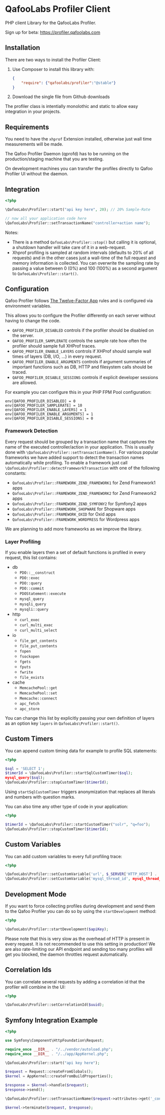# QafooLabs Profiler Client

PHP client Library for the QafooLabs Profiler.

Sign up for beta: https://profiler.qafoolabs.com

## Installation

There are two ways to install the Profiler Client:

1. Use Composer to install this library with:

   ```json
   {
       "require": {"qafoolabs/profiler":"@stable"}
   }
   ```

2. Download the single file from Github downloads

The profiler class is intentially monolothic and static to allow easy
integration in your projects.

## Requirements

You need to have the `xhprof` Extension installed, otherwise just wall time
measurements will be made.

The Qafoo Profiler Daemon (qprofd) has to be running on the production/staging
machine that you are testing.

On development machines you can transfer the profiles directly to Qafoo Profiler UI
without the daemon.

## Integration

```php
<?php

\QafooLabs\Profiler::start("api key here", 20); // 20% Sample-Rate

// now all your application code here
\QafooLabs\Profiler::setTransactionName("controller+action name");
```
Notes:

- There is a method `QafooLabs\Profiler::stop()` but calling it is optional, a
  shutdown handler will take care of it in a web-request.
- Xhprof profiling is sampled at random intervals (defaults to 20% of all
  requests) and in the other cases just a wall-time of the full request and
  memory information is collected. You can overwrite the sampling rate by
  passing a value between 0 (0%) and 100 (100%) as a second argument to
  `QafooLabs\Profiler::start()`.

## Configuration

Qafoo Profiler follows [The Twelve-Factor App](http://12factor.net/) rules and is configured
via environment variables.

This allows you to configure the Profiler differently on each server without having to change
the code.

- `QAFOO_PROFILER_DISABLED` controls if the profiler should be disabled on the server.
- `QAFOO_PROFILER_SAMPLERATE` controls the sample rate how often the profiler should sample full XHProf traces.
- `QAFOO_PROFILER_ENABLE_LAYERS` controls if XHProf should sample wall times of layers (DB, I/O, ...) in every request.
- `QAFOO_PROFILER_ENABLE_ARGUMENTS` controls if argument summaries of important functions such as DB, HTTP and filesystem calls should be traced.
- `QAFOO_PROFILER_DISABLE_SESSIONS` controls if explicit developer sessions are allowed.

For example you can configure this in your PHP FPM Pool configuration:

    env[QAFOO_PROFILER_DISABLED] = 0
    env[QAFOO_PROFILER_SAMPLERATE] = 10
    env[QAFOO_PROFILER_ENABLE_LAYERS] = 1
    env[QAFOO_PROFILER_ENABLE_ARGUMENTS] = 1
    env[QAFOO_PROFILER_DISABLE_SESSIONS] = 0

### Framework Detection

Every request should be grouped by a transaction name that captures the name of the executed controller/action
in your application. This is usually done with `\QafooLabs\Profiler::setTransactionName()`.
For various popular frameworks we have added support to detect the transaction names automatically while profiling.
To enable a framework just call `\QafooLabs\Profiler::detectFrameworkTransaction` with one of the following constants:

- `QafooLabs\Profiler::FRAMEWORK_ZEND_FRAMEWORK1` for Zend Framework1 apps
- `QafooLabs\Profiler::FRAMEWORK_ZEND_FRAMEWORK2` for Zend Framework2 apps
- `QafooLabs\Profiler::FRAMEWORK_ZEND_SYMFONY2` for Symfony2 apps
- `QafooLabs\Profiler::FRAMEWORK_SHOPWARE` for Shopware apps
- `QafooLabs\Profiler::FRAMEWORK_OXID` for Oxid apps
- `QafooLabs\Profiler::FRAMEWORK_WORDPRESS` for Wordpress apps

We are planning to add more frameworks as we improve the library.

### Layer Profiling

If you enable layers then a set of default functions is profiled in every request, this list contains:

* db
   * `PDO::__construct`
   * `PDO::exec`
   * `PDO::query`
   * `PDO::commit`
   * `PDOStatement::execute`
   * `mysql_query`
   * `mysqli_query`
   * `mysqli::query`
* http
   * `curl_exec`
   * `curl_multi_exec`
   * `curl_multi_select`
* io
   * `file_get_contents`
   * `file_put_contents`
   * `fopen`
   * `fsockopen`
   * `fgets`
   * `fputs`
   * `fwrite`
   * `file_exists`
* cache
   * `MemcachePool::get`
   * `MemcachePool::set`
   * `Memcache::connect`
   * `apc_fetch`
   * `apc_store`

You can change this list by explicitly passing your own definition of layers as
an option key `layers` in `QafooLabs\Profiler::start()`.

## Custom Timers

You can append custom timing data for example to profile SQL statements:

```php
<?php

$sql = 'SELECT 1';
$timerId = \QafooLabs\Profiler::startSqlCustomTimer($sql);
mysql_query($sql);
\QafooLabs\Profiler::stopCustomTimer($timerId);
```

Using `startSqlCustomTimer` triggers anonymization that replaces all literals
and numbers with question marks.

You can also time any other type of code in your application:

```php
<?php

$timerId = \QafooLabs\Profiler::startCustomTimer("solr", "q=foo");
\QafooLabs\Profiler::stopCustomTimer($timerId);
```

## Custom Variables

You can add custom variables to every full profiling trace:

```php
<?php

\QafooLabs\Profiler::setCustomVariable('url', $_SERVER['HTTP_HOST'] . '/' . $_SERVER['REQUEST_URI']);
\QafooLabs\Profiler::setCustomVariable('mysql_thread_id', mysql_thread_id());
```

## Development Mode

If you want to force collecting profiles during development and send them to
the Qafoo Profiler you can do so by using the `startDevelopment` method:

```php
<?php

\QafooLabs\Profiler::startDevelopment($apiKey);
```

Please note that this is very slow as the overhead of HTTP is present in every
request. It is not recommended to use this setting in production! We are also
rate-limiting our API endpoint and sending too many profiles will get you
blocked, the daemon throttles request automatically.

## Correlation Ids

You can correlate several requests by adding a correlation id that the profiler
will combine in the UI:

```php
<?php

\QafooLabs\Profiler::setCorrelationId($uuid);
```

## Symfony Integration Example

```php
<?php

use Symfony\Component\HttpFoundation\Request;

require_once __DIR__ . "/../vendor/autoload.php";
require_once __DIR__ . "/../app/AppKernel.php";

\QafooLabs\Profiler::start("api key here");

$request = Request::createFromGlobals();
$kernel = AppKernel::createFromBuildProperties();

$response = $kernel->handle($request);
$response->send();

\QafooLabs\Profiler::setTransactionName($request->attributes->get('_controller', 'notfound'));

$kernel->terminate($request, $response);
```

